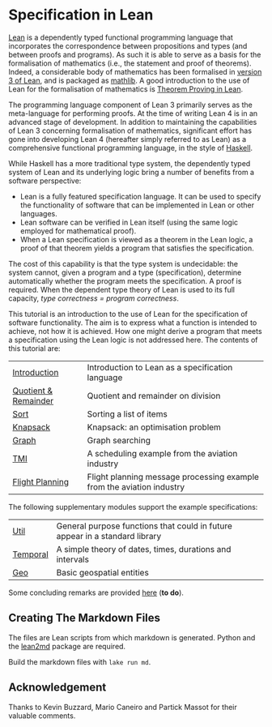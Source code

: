 # Specification in Lean

[Lean](https://leanprover.github.io) is a dependently typed functional programming language that incorporates
the correspondence between propositions and types (and between proofs and programs).
As such it is able to serve as a basis for the formalisation of mathematics (i.e., the
statement and proof of theorems). Indeed, a considerable body of mathematics has
been formalised in [version 3 of Lean](https://leanprover-community.github.io), and is packaged as
[mathlib](https://github.com/leanprover-community/mathlib). A good introduction to the
use of Lean for the formalisation of mathematics is
[Theorem Proving in Lean](https://leanprover.github.io/theorem_proving_in_lean4/).

The programming language component of Lean 3 primarily serves as the meta-language for
performing proofs. At the time of writing Lean 4 is in an advanced stage of development.
In addition to maintaining the capabilities of Lean 3 concerning formalisation of
mathematics, significant effort has gone into developing Lean 4 (hereafter simply
referred to as Lean) as a comprehensive functional programming language, in the style
of [Haskell](https://www.haskell.org).

While Haskell has a more traditional type system, the dependently typed system of Lean
and its underlying logic bring a number of benefits from a software perspective:
* Lean is a fully featured specification language. It can be used to specify the
functionality of software that can be implemented in Lean or other languages.
* Lean software can be verified in Lean itself (using the same logic employed for
mathematical proof).
* When a Lean specification is viewed as a theorem in the Lean logic, a proof of that
theorem yields a program that satisfies the specification.

The cost of this capability is that the type system is undecidable: the system cannot,
given a program and a type (specification), determine automatically whether the program
meets the specification. A proof is required. When the dependent type theory of Lean is
used to its full capacity, _type correctness = program correctness_.

This tutorial is an introduction to the use of Lean for the specification of software
functionality. The aim is to express what a function is intended to achieve, not how
it is achieved. How one might derive a program that meets a specification using the Lean
logic is not addressed here. The contents of this tutorial are:

|   |   |
| - | - |
| [Introduction](md/Introduction.md)    | Introduction to Lean as a specification language |
| [Quotient & Remainder](md/QuotRem.md) | Quotient and remainder on division |
| [Sort](md/Sort.md)                    | Sorting a list of items |
| [Knapsack](md/Knapsack.md)            | Knapsack: an optimisation problem |
| [Graph](md/Graph.md)                  | Graph searching |
| [TMI](md/TMI.md)                      | A scheduling example from the aviation industry |
| [Flight Planning](md/FPL.md)          | Flight planning message processing example from the aviation industry |

The following supplementary modules support the example specifications:

|   |   |
| - | - |
| [Util](md/lib/Util.md)         | General purpose functions that could in future appear in a standard library |
| [Temporal](md/lib/Temporal.md) | A simple theory of dates, times, durations and intervals |
| [Geo](md/lib/Geo.md)           | Basic geospatial entities |

Some concluding remarks are provided [here](Conclusion.md) (__to do__).

## Creating The Markdown Files

The files are Lean scripts from which markdown is generated. Python and the [lean2md](https://github.com/arthurpaulino/lean2md) package are required.

Build the markdown files with `lake run md`.

## Acknowledgement

Thanks to Kevin Buzzard, Mario Caneiro and Partick Massot for their valuable comments.